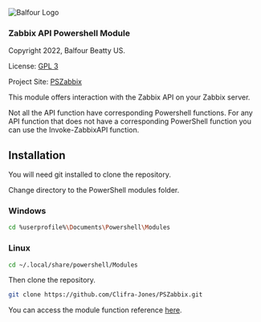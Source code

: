 ![Balfour Logo](https://www.balfourbeattyus.com/Balfour-dev.allata.com/media/content-media/2017-Balfour-Beatty-Logo-Blue.svg?ext=.svg)

### Zabbix API Powershell Module

Copyright 2022, Balfour Beatty US.

License: [GPL 3](https://www.gnu.org/licenses/gpl-3.0.en.html)

Project Site: [PSZabbix](https://github.com/Clifra-Jones/PSZabbix)

This module offers interaction with the Zabbix API on your Zabbix server.

Not all the API function have corresponding Powershell functions.
For any API function that does not have a corresponding PowerShell function you can use the Invoke-ZabbixAPI function.

## Installation

You will need git installed to clone the repository.

Change directory to the PowerShell modules folder.

### Windows

```bash
cd %userprofile%\Documents\Powershell\Modules
```

### Linux

```bash
cd ~/.local/share/powershell/Modules
```

Then clone the repository.

```bash
git clone https://github.com/Clifra-Jones/PSZabbix.git
```

You can access the module function reference [here](https://clifra-jones.github.io/PSZabbix/docs/reference.html).
